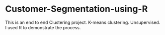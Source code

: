 # Customer-Segmentation-using-R
This is an end to end Clustering project. K-means clustering. Unsupervised. I used R to demonstrate the process.
